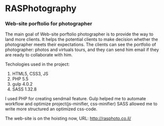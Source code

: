 # RASPhotography
### Web-site porftolio for photographer
The main goal of Web-site porftolio photographer is to provide the way to land more clients. It helps the potential clients to make decision whether the photographer meets their expectations.
The clients can see the portfolio of photographer: photos and virtuals tours, and they can send him email if they are ready to collaborate with him.

Techologies used in the project: 
1. HTML5, CSS3, JS
2. PHP 5.5 
3. gulp 4.0.2
4. SASS 1.32.8

I used PHP for creating sendmail feature. 
Gulp helped me to automate workflow and optimize project(js-minifier, css-minifier)
SASS allowed me to write more structured an optimized css-code.


The web-site is on the hoisting now, URL: http://rasphoto.co.il/